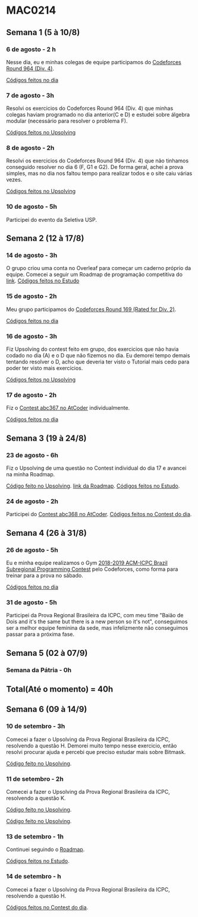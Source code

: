 # MAC0214

## Semana 1 (5 à 10/8)

### 6 de agosto - 2 h
Nesse dia, eu e minhas colegas de equipe participamos do [Codeforces Round 964 (Div. 4)](https://codeforces.com/contest/1999).

[Códigos feitos no dia](Contest/Codeforces/Round_964/No_dia)

### 7 de agosto - 3h
Resolvi os exercicios do Codeforces Round 964 (Div. 4) que minhas colegas haviam programado no dia anterior(C e D) e estudei sobre álgebra modular (necessário para resolver o problema F).

[Códigos feitos no Upsolving](Contest/Codeforces/Round_964/Upsolving)

### 8 de agosto - 2h
Resolvi os exercicios do Codeforces Round 964 (Div. 4) que não tinhamos conseguido resolver no dia 6 (F, G1 e G2). De forma geral, achei a prova simples, mas no dia nos faltou tempo para realizar todos e o site caiu várias vezes.

[Códigos feitos no Upsolving](Contest/Codeforces/Round_964/Upsolving)

### 10 de agosto - 5h
Participei do evento da Seletiva USP.



## Semana 2 (12 à 17/8)

### 14 de agosto - 3h
O grupo criou uma conta no Overleaf para começar um caderno próprio da equipe. Comecei a seguir um Roadmap de programação competitiva do [link](https://codeforces.com/blog/entry/111099).
[Códigos feitos no Estudo](Estudo/Primeiro_Roadmap/14_8)

### 15 de agosto - 2h
Meu grupo participamos do [Codeforces Round 169 (Rated for Div. 2)](https://codeforces.com/contest/2004).

[Códigos feitos no dia](Contest/Codeforces/Round_169/No_dia)

### 16 de agosto - 3h
Fiz Upsolving do contest feito em grupo, dos exercicios que não havia codado no dia (A) e o D que não fizemos no dia. Eu demorei tempo demais tentando resolver o D, acho que deveria ter visto o Tutorial mais cedo para poder ter visto mais exercícios.

[Códigos feitos no Upsolving](Contest/Codeforces/Round_169/Upsolving)

### 17 de agosto - 2h
Fiz o [Contest abc367 no AtCoder](https://atcoder.jp/contests/abc367) individualmente.

[Códigos feitos no dia](Contest/AtCoder/abc367/No_dia)



## Semana 3 (19 à 24/8)

### 23 de agosto - 6h
Fiz o Upsolving de uma questão no Contest individual do dia 17 e avancei na minha Roadmap.

[Código feito no Upsolving](Contest/AtCoder/abc367/Upsolving).
[link da Roadmap](https://codeforces.com/blog/entry/111099).
[Códigos feitos no Estudo](Estudo/Primeiro_Roadmap/23_8).

### 24 de agosto - 2h
Participei do [Contest abc368 no AtCoder](https://atcoder.jp/contests/abc368).
[Códigos feitos no Contest do dia](Contest/AtCoder/abc368/No_dia).



## Semana 4 (26 à 31/8)

### 26 de agosto - 5h
Eu e minha equipe realizamos o Gym [2018-2019 ACM-ICPC Brazil Subregional Programming Contest](https://codeforces.com/gym/101908) pelo Codeforces, como forma para treinar para a prova no sábado.

[Códigos feitos no dia](Contest/Codeforces/Gym_101908/No_dia)

### 31 de agosto - 5h
Participei da Prova Regional Brasileira da ICPC, com meu time "Baião de Dois and it's the same but there is a new person so it's not", conseguimos ser a melhor equipe feminina da sede, mas infelizmente não conseguimos passar para a próxima fase.



## Semana 5 (02 à 07/9)

### Semana da Pátria - 0h


## Total(Até o momento) = 40h
## Semana 6 (09 à 14/9)

### 10 de setembro - 3h
Comecei a fazer o Upsolving da Prova Regional Brasileira da ICPC, resolvendo a questão H. Demorei muito tempo nesse exercicio, então resolvi procurar ajuda e percebi que preciso estudar mais sobre Bitmask.

[Código feito no Upsolving](Contest/Prova_Regional_Upsolving).

### 11 de setembro - 2h
Comecei a fazer o Upsolving da Prova Regional Brasileira da ICPC, resolvendo a questão K.

[Código feito no Upsolving](Contest/Prova_Regional_Upsolving).

[Código feito no Upsolving](Contest/Prova_Regional_Upsolving).

### 13 de setembro - 1h
Continuei seguindo o [Roadmap](https://codeforces.com/blog/entry/111099).

[Códigos feitos no Estudo](Estudo/Primeiro_Roadmap/13_9).

### 14 de setembro - h
Comecei a fazer o Upsolving da Prova Regional Brasileira da ICPC, resolvendo a questão H.

[Códigos feitos no Contest do dia](Contest/AtCoder/abc368/No_dia).


